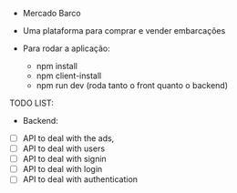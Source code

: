 - Mercado Barco

- Uma plataforma para comprar e vender embarcações


- Para rodar a aplicação:
  - npm install
  - npm client-install
  - npm run dev (roda tanto o front quanto o backend)


TODO LIST:

  - Backend:
- [ ] API to deal with the ads,
- [ ] API to deal with users
- [ ] API to deal with signin
- [ ] API to deal with login
- [ ] API to deal with authentication
